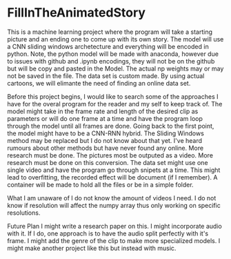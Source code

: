 # FillInTheAnimatedStory
This is a machine learning project where the program will take a starting picture and an ending one to come up with its own story. The model will use a CNN sliding windows archetecture and everything will be encoded in python.
Note, the python model will be made with anaconda, however due to issues with github and .ipynb encodings, they will not be on the github but will be copy and pasted in the Model. The actual np weights may or may not be saved in the file.
The data set is custom made. By using actual cartoons, we will elimante the need of finding an online data set.

Before this project begins, I would like to search some of the approaches I have for the overal program for the reader and my self to keep track of. 
	The model might take in the frame rate and length of the desired clip as parameters or will do one frame at a time and have the program loop through the model until all frames are done.
	Going back to the first point, the model might have to be a CNN-RNN hybrid.
	The Sliding Windows method may be replaced but I do not know about that yet. I've heard rumours about other methods but have never found any online. More research must be done.
	The pictures most be outputed as a video. More research must be done on this conversion. 
	The data set might use one single video and have the program go through snipets at a time. This might lead to overfitting, the recorded effect will be document (if I remember).
	A container will be made to hold all the files or be in a simple folder.

What I am unaware of
	I do not know the amount of videos I need.
	I do not know if resolution will affect the numpy array thus only working on specific resolutions.
	

Future Plan
	I might write a research paper on this.
	I might incorporate audio with it. If I do, one approach is to have the audio split perfectly with it's frame.
	I might add the genre of the clip to make more specialized models.
	I might make another project like this but instead with music.
